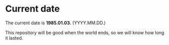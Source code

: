 # Current date

The current date is **1985.01.03.** (YYYY.MM.DD.)

This repository will be good when the world ends, so we will know how long it lasted.